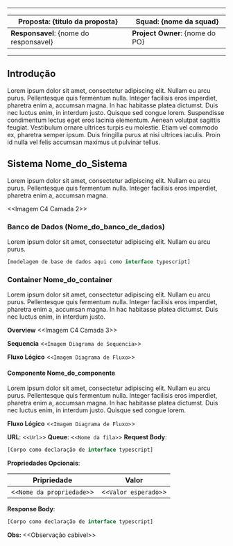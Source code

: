 ----

| **Proposta**: {titulo da proposta}     | **Squad**: {nome da squad}      |
| -------------------------------------------- | ------------------------------------- |
| **Responsavel**: {nome do responsavel} | **Project Owner**: {nome do PO} |

----

## Introdução

Lorem ipsum dolor sit amet, consectetur adipiscing elit. Nullam eu arcu purus. Pellentesque quis fermentum nulla. Integer facilisis eros imperdiet, pharetra enim a, accumsan magna. In hac habitasse platea dictumst. Duis nec luctus enim, in interdum justo. Quisque sed congue lorem. Suspendisse condimentum lectus eget eros lacinia elementum. Aenean volutpat sagittis feugiat. Vestibulum ornare ultrices turpis eu molestie. Etiam vel commodo ex, pharetra semper ipsum. Duis fringilla purus at nisi ultrices iaculis. Proin id nulla vel felis accumsan maximus ut pulvinar tellus.

## Sistema Nome_do_Sistema

Lorem ipsum dolor sit amet, consectetur adipiscing elit. Nullam eu arcu purus. Pellentesque quis fermentum nulla. Integer facilisis eros imperdiet, pharetra enim a, accumsan magna.

<<Imagem C4 Camada 2>>

### Banco de Dados (Nome_do_banco_de_dados)

Lorem ipsum dolor sit amet, consectetur adipiscing elit. Nullam eu arcu purus.

```typescript
[modelagem de base de dados aqui como interface typescript]
```

### Container Nome_do_container

Lorem ipsum dolor sit amet, consectetur adipiscing elit. Nullam eu arcu purus. Pellentesque quis fermentum nulla. Integer facilisis eros imperdiet, pharetra enim a, accumsan magna. In hac habitasse platea dictumst. Duis nec luctus enim, in interdum justo.

**Overview**
<<Imagem C4 Camada 3>>

**Sequencia**
<`<Imagem Diagrama de Sequencia>`>

**Fluxo Lógico**
<`<Imagem Diagrama de Fluxo>`>

#### Componente Nome_do_componente

Lorem ipsum dolor sit amet, consectetur adipiscing elit. Nullam eu arcu purus. Pellentesque quis fermentum nulla. Integer facilisis eros imperdiet, pharetra enim a, accumsan magna. In hac habitasse platea dictumst. Duis nec luctus enim, in interdum justo. Quisque sed congue lorem.

**Fluxo Lógico**
<`<Imagem Diagrama de Fluxo>`>

**URL**: <`<Url>`>
**Queue**: <`<Nome da fila>`>
**Request Body**:

```typescript
[Corpo como declaração de interface typescript]
```

**Propriedades Opcionais**:

| Pripriedade                 | Valor                  |
| --------------------------- | ---------------------- |
| <`<Nome da propriedade>`> | <`<Valor esperado>`> |

**Response Body**:

```typescript
[Corpo como declaração de interface typescript]
```

**Obs:** <<Observação cabivel>>
